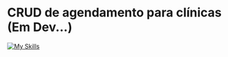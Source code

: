 # CRUD de agendamento para clínicas (Em Dev...)
[![My Skills](https://skillicons.dev/icons?i=react,vite,tailwind,nodejs,express,mongodb)](https://skillicons.dev)
